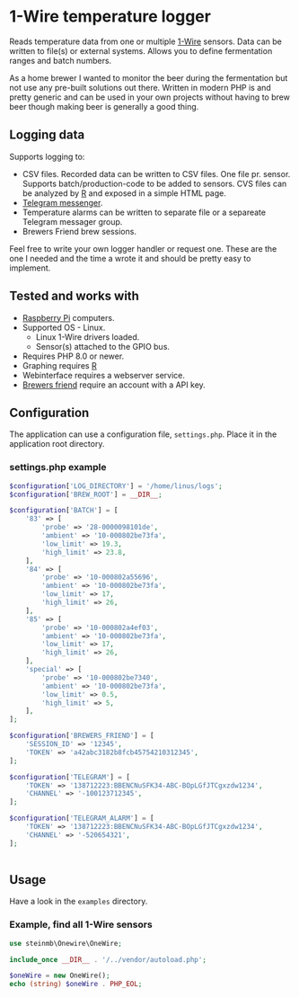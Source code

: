 # 1-Wire temperature logger

Reads temperature data from one or multiple [1-Wire](https://en.wikipedia.org/wiki/1-Wire) sensors. Data can be written to file(s) or external systems. Allows you to define fermentation ranges and batch numbers.

As a home brewer I wanted to monitor the beer during the fermentation but not use any pre-built solutions out there. Written in modern PHP is and pretty generic and can be used in your own projects without having to brew beer though making beer is generally a good thing.

## Logging data

Supports logging to:
* CSV files. Recorded data can be written to CSV files. One file pr. sensor. Supports batch/production-code to be added to sensors. CVS files can be analyzed by [R](https://www.r-project.org/) and exposed in a simple HTML page.
* [Telegram messenger](https://telegram.org/).
* Temperature alarms can be written to separate file or a separeate Telegram messager group.
* Brewers Friend brew sessions.

Feel free to write your own logger handler or request one. These are the one I needed and the time a wrote it and should be pretty easy to implement.
 
## Tested and works with

* [Raspberry Pi](https://en.wikipedia.org/wiki/Raspberry_Pi) computers.
* Supported OS - Linux.
  * Linux 1-Wire drivers loaded.
  * Sensor(s) attached to the GPIO bus. 
* Requires PHP 8.0 or newer.
* Graphing requires [R](https://www.r-project.org/)
* Webinterface requires a webserver service.
* [Brewers friend](https://www.brewersfriend.com/) require an account with a API key.

## Configuration

The application can use a configuration file, `settings.php`. Place it in the application root directory.

### settings.php example

```php
$configuration['LOG_DIRECTORY'] = '/home/linus/logs';
$configuration['BREW_ROOT'] = __DIR__;

$configuration['BATCH'] = [
    '83' => [
        'probe' => '28-0000098101de',
        'ambient' => '10-000802be73fa',
        'low_limit' => 19.3,
        'high_limit' => 23.8,
    ],
    '84' => [
        'probe' => '10-000802a55696',
        'ambient' => '10-000802be73fa',
        'low_limit' => 17,
        'high_limit' => 26,
    ],
    '85' => [
        'probe' => '10-000802a4ef03',
        'ambient' => '10-000802be73fa',
        'low_limit' => 17,
        'high_limit' => 26,
    ],
    'special' => [
        'probe' => '10-000802be7340',
        'ambient' => '10-000802be73fa',
        'low_limit' => 0.5,
        'high_limit' => 5,
    ],
];

$configuration['BREWERS_FRIEND'] = [
    'SESSION_ID' => '12345',
    'TOKEN' => 'a42abc3182b8fcb45754210312345',
];

$configuration['TELEGRAM'] = [
    'TOKEN' => '138712223:BBENCNuSFK34-ABC-BOpLGfJTCgxzdw1234',
    'CHANNEL' => '-100123712345',
];

$configuration['TELEGRAM_ALARM'] = [
    'TOKEN' => '138712223:BBENCNuSFK34-ABC-BOpLGfJTCgxzdw1234',
    'CHANNEL' => '-520654321',
];
 
```

## Usage

Have a look in the `examples` directory.

### Example, find all 1-Wire sensors

```php
use steinmb\Onewire\OneWire;

include_once __DIR__ . '/../vendor/autoload.php';

$oneWire = new OneWire();
echo (string) $oneWire . PHP_EOL;
```
